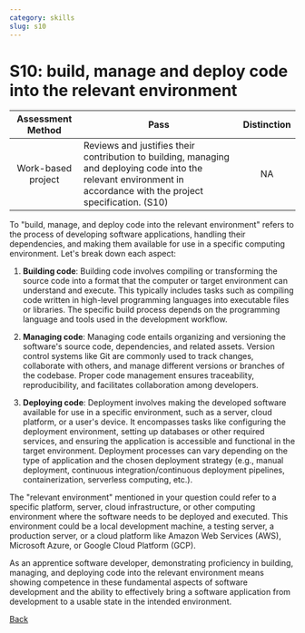```yaml
---
category: skills
slug: s10
---
```


# S10: build, manage and deploy code into the relevant environment

<!-- prettier-ignore -->
| Assessment Method | Pass | Distinction |
| :---: | --- | :---: |
| Work-based project | Reviews and justifies their contribution to building, managing and deploying code into the relevant environment in accordance with the project specification. (S10) | NA |

To "build, manage, and deploy code into the relevant environment" refers to the
process of developing software applications, handling their dependencies, and
making them available for use in a specific computing environment. Let's break
down each aspect:

1. **Building code**: Building code involves compiling or transforming the
   source code into a format that the computer or target environment can
   understand and execute. This typically includes tasks such as compiling code
   written in high-level programming languages into executable files or
   libraries. The specific build process depends on the programming language and
   tools used in the development workflow.

2. **Managing code**: Managing code entails organizing and versioning the
   software's source code, dependencies, and related assets. Version control
   systems like Git are commonly used to track changes, collaborate with others,
   and manage different versions or branches of the codebase. Proper code
   management ensures traceability, reproducibility, and facilitates
   collaboration among developers.

3. **Deploying code**: Deployment involves making the developed software
   available for use in a specific environment, such as a server, cloud
   platform, or a user's device. It encompasses tasks like configuring the
   deployment environment, setting up databases or other required services, and
   ensuring the application is accessible and functional in the target
   environment. Deployment processes can vary depending on the type of
   application and the chosen deployment strategy (e.g., manual deployment,
   continuous integration/continuous deployment pipelines, containerization,
   serverless computing, etc.).

The "relevant environment" mentioned in your question could refer to a specific
platform, server, cloud infrastructure, or other computing environment where the
software needs to be deployed and executed. This environment could be a local
development machine, a testing server, a production server, or a cloud platform
like Amazon Web Services (AWS), Microsoft Azure, or Google Cloud Platform (GCP).

As an apprentice software developer, demonstrating proficiency in building,
managing, and deploying code into the relevant environment means showing
competence in these fundamental aspects of software development and the ability
to effectively bring a software application from development to a usable state
in the intended environment.

[Back](../README.md)
